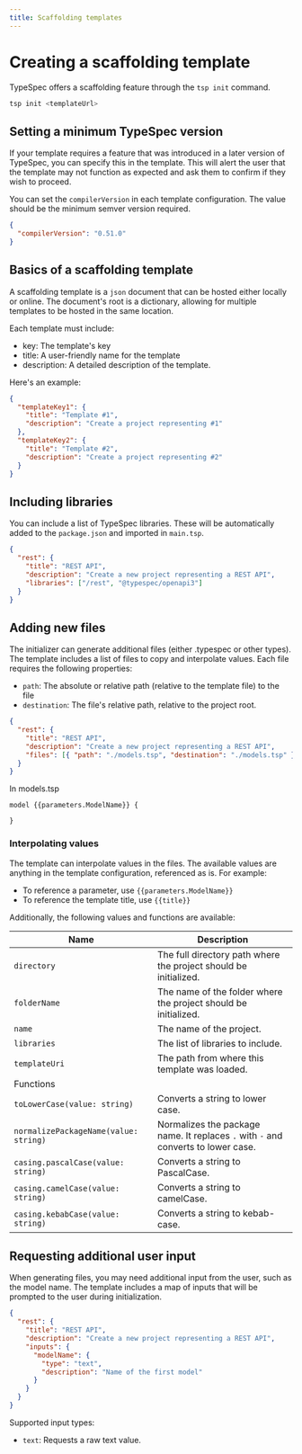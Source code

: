 ```yaml
---
title: Scaffolding templates
---
```


# Creating a scaffolding template

TypeSpec offers a scaffolding feature through the `tsp init` command.

```bash
tsp init <templateUrl>
```

## Setting a minimum TypeSpec version

If your template requires a feature that was introduced in a later version of TypeSpec, you can specify this in the template. This will alert the user that the template may not function as expected and ask them to confirm if they wish to proceed.

You can set the `compilerVersion` in each template configuration. The value should be the minimum semver version required.

```json
{
  "compilerVersion": "0.51.0"
}
```

## Basics of a scaffolding template

A scaffolding template is a `json` document that can be hosted either locally or online. The document's root is a dictionary, allowing for multiple templates to be hosted in the same location.

Each template must include:

- key: The template's key
- title: A user-friendly name for the template
- description: A detailed description of the template.

Here's an example:

```json
{
  "templateKey1": {
    "title": "Template #1",
    "description": "Create a project representing #1"
  },
  "templateKey2": {
    "title": "Template #2",
    "description": "Create a project representing #2"
  }
}
```

## Including libraries

You can include a list of TypeSpec libraries. These will be automatically added to the `package.json` and imported in `main.tsp`.

```json
{
  "rest": {
    "title": "REST API",
    "description": "Create a new project representing a REST API",
    "libraries": ["/rest", "@typespec/openapi3"]
  }
}
```

## Adding new files

The initializer can generate additional files (either .typespec or other types). The template includes a list of files to copy and interpolate values. Each file requires the following properties:

- `path`: The absolute or relative path (relative to the template file) to the file
- `destination`: The file's relative path, relative to the project root.

```json
{
  "rest": {
    "title": "REST API",
    "description": "Create a new project representing a REST API",
    "files": [{ "path": "./models.tsp", "destination": "./models.tsp" }]
  }
}
```

In models.tsp

```typespec
model {{parameters.ModelName}} {

}
```

### Interpolating values

The template can interpolate values in the files. The available values are anything in the template configuration, referenced as is. For example:

- To reference a parameter, use `{{parameters.ModelName}}`
- To reference the template title, use `{{title}}`

Additionally, the following values and functions are available:

| Name                                  | Description                                                     |
| ------------------------------------- | --------------------------------------------------------------- |
| `directory`                           | The full directory path where the project should be initialized.|
| `folderName`                          | The name of the folder where the project should be initialized. |
| `name`                                | The name of the project.                                        |
| `libraries`                           | The list of libraries to include.                               |
| `templateUri`                         | The path from where this template was loaded.                   |
| Functions                             |                                                                 |
| `toLowerCase(value: string)`          | Converts a string to lower case.                                |
| `normalizePackageName(value: string)` | Normalizes the package name. It replaces `.` with `-` and converts to lower case. |
| `casing.pascalCase(value: string)`    | Converts a string to PascalCase.                                |
| `casing.camelCase(value: string)`     | Converts a string to camelCase.                                 |
| `casing.kebabCase(value: string)`     | Converts a string to kebab-case.                                |

## Requesting additional user input

When generating files, you may need additional input from the user, such as the model name. The template includes a map of inputs that will be prompted to the user during initialization.

```json
{
  "rest": {
    "title": "REST API",
    "description": "Create a new project representing a REST API",
    "inputs": {
      "modelName": {
        "type": "text",
        "description": "Name of the first model"
      }
    }
  }
}
```

Supported input types:

- `text`: Requests a raw text value.

